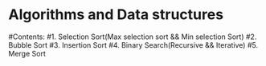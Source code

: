 # Algorithms and Data structures

#Contents:
#1. Selection Sort(Max selection sort && Min selection Sort)
#2. Bubble Sort
#3. Insertion Sort
#4. Binary Search(Recursive && Iterative)
#5. Merge Sort
